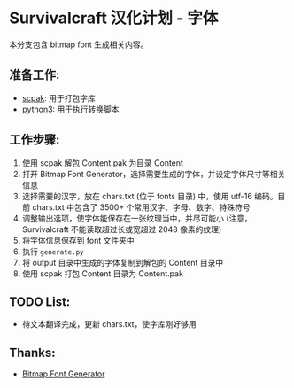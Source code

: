 # Survivalcraft 汉化计划 - 字体

本分支包含 bitmap font 生成相关内容。

## 准备工作:
* [scpak](https://github.com/qnnnez/scpak): 用于打包字库
* [python3](https://www.python.org/downloads/): 用于执行转换脚本

## 工作步骤:
1. 使用 scpak 解包 Content.pak 为目录 Content
1. 打开 Bitmap Font Generator，选择需要生成的字体，并设定字体尺寸等相关信息
1. 选择需要的汉字，放在 chars.txt (位于 fonts 目录) 中，使用 utf-16 编码。目前 chars.txt 中包含了 3500+ 个常用汉字、字母、数字、特殊符号
1. 调整输出选项，使字体能保存在一张纹理当中，并尽可能小 (注意，Survivalcraft 不能读取超过长或宽超过 2048 像素的纹理)
1. 将字体信息保存到 font 文件夹中
1. 执行 ```generate.py```
1. 将 output 目录中生成的字体复制到解包的 Content 目录中
1. 使用 scpak 打包 Content 目录为 Content.pak

## TODO List:
* 待文本翻译完成，更新 chars.txt，使字库刚好够用

## Thanks:
* [Bitmap Font Generator](http://www.angelcode.com/products/bmfont/)
